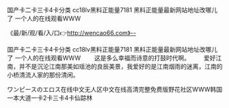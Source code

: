 国产卡二卡三卡4卡分类
cc18lv黑料正能量7181
黑料正能量最新网站地址改哪儿了
一个人的在线观看WWW


《最/新/观/看/入/口👉http://wencao66.com》--

国产卡二卡三卡4卡分类
cc18lv黑料正能量7181
黑料正能量最新网站地址改哪儿了
一个人的在线观看WWW
　　这是多么幸福而诗意的打鼓时代啊。
　　爱好江南，并不是沉沦江南那美如瑶池的良辰美景，我爱好的是江南烟雨的迷离，江南的小桥清流人家的那份清闲。





ワンピースのエロス在线中文无人区中文在线高清完整免费版野花社区WWW韩国一本大道一卡2卡三卡4卡仙踪林
